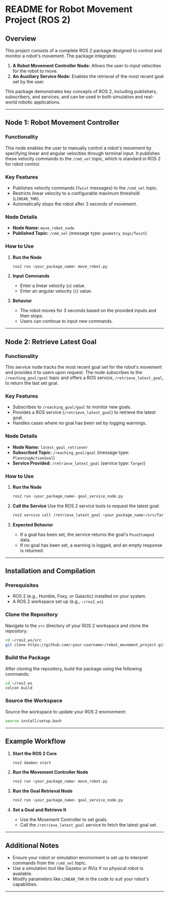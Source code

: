 # README for Robot Movement Project (ROS 2)

## Overview
This project consists of a complete ROS 2 package designed to control and monitor a robot's movement. The package integrates:

1. **A Robot Movement Controller Node:** Allows the user to input velocities for the robot to move.
2. **An Auxiliary Service Node:** Enables the retrieval of the most recent goal set by the user.

This package demonstrates key concepts of ROS 2, including publishers, subscribers, and services, and can be used in both simulation and real-world robotic applications.

---

## Node 1: Robot Movement Controller

### Functionality
This node enables the user to manually control a robot's movement by specifying linear and angular velocities through terminal input. It publishes these velocity commands to the `/cmd_vel` topic, which is standard in ROS 2 for robot control.

### Key Features
- Publishes velocity commands (`Twist` messages) to the `/cmd_vel` topic.
- Restricts linear velocity to a configurable maximum threshold (`LINEAR_THR`).
- Automatically stops the robot after 3 seconds of movement.

### Node Details
- **Node Name:** `move_robot_node`
- **Published Topic:** `/cmd_vel` (message type: `geometry_msgs/Twist`)

### How to Use
1. **Run the Node**
   ```bash
   ros2 run <your_package_name> move_robot.py
   ```

2. **Input Commands**
   - Enter a linear velocity (`x`) value.
   - Enter an angular velocity (`z`) value.

3. **Behavior**
   - The robot moves for 3 seconds based on the provided inputs and then stops.
   - Users can continue to input new commands.

---

## Node 2: Retrieve Latest Goal

### Functionality
This service node tracks the most recent goal set for the robot's movement and provides it to users upon request. The node subscribes to the `/reaching_goal/goal` topic and offers a ROS service, `/retrieve_latest_goal`, to return the last set goal.

### Key Features
- Subscribes to `/reaching_goal/goal` to monitor new goals.
- Provides a ROS service (`/retrieve_latest_goal`) to retrieve the latest goal.
- Handles cases where no goal has been set by logging warnings.

### Node Details
- **Node Name:** `latest_goal_retriever`
- **Subscribed Topic:** `/reaching_goal/goal` (message type: `PlanningActionGoal`)
- **Service Provided:** `/retrieve_latest_goal` (service type: `Target`)

### How to Use
1. **Run the Node**
   ```bash
   ros2 run <your_package_name> goal_service_node.py
   ```

2. **Call the Service**
   Use the ROS 2 service tools to request the latest goal:
   ```bash
   ros2 service call /retrieve_latest_goal <your_package_name>/srv/Target
   ```

3. **Expected Behavior**
   - If a goal has been set, the service returns the goal's `PoseStamped` data.
   - If no goal has been set, a warning is logged, and an empty response is returned.

---

## Installation and Compilation

### Prerequisites
- ROS 2 (e.g., Humble, Foxy, or Galactic) installed on your system.
- A ROS 2 workspace set up (e.g., `~/ros2_ws`).

### Clone the Repository
Navigate to the `src` directory of your ROS 2 workspace and clone the repository:

```bash
cd ~/ros2_ws/src
git clone https://github.com/<your-username>/robot_movement_project.git
```

### Build the Package
After cloning the repository, build the package using the following commands:

```bash
cd ~/ros2_ws
colcon build
```

### Source the Workspace
Source the workspace to update your ROS 2 environment:

```bash
source install/setup.bash
```

---

## Example Workflow
1. **Start the ROS 2 Core**
   ```bash
   ros2 daemon start
   ```

2. **Run the Movement Controller Node**
   ```bash
   ros2 run <your_package_name> move_robot.py
   ```

3. **Run the Goal Retrieval Node**
   ```bash
   ros2 run <your_package_name> goal_service_node.py
   ```

4. **Set a Goal and Retrieve It**
   - Use the Movement Controller to set goals.
   - Call the `/retrieve_latest_goal` service to fetch the latest goal set.

---

## Additional Notes
- Ensure your robot or simulation environment is set up to interpret commands from the `/cmd_vel` topic.
- Use a simulation tool like Gazebo or RViz if no physical robot is available.
- Modify parameters like `LINEAR_THR` in the code to suit your robot's capabilities.

---
